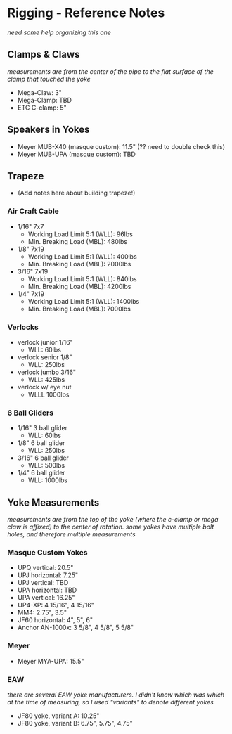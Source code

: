 # Rigging - Reference Notes

*need some help organizing this one*

## Clamps & Claws
*measurements are from the center of the pipe to the flat surface of the clamp that touched the yoke*
* Mega-Claw: 3"
* Mega-Clamp: TBD
* ETC C-clamp: 5"


## Speakers in Yokes
* Meyer MUB-X40 (masque custom): 11.5" (?? need to double check this)
* Meyer MUB-UPA (masque custom): TBD


## Trapeze
* (Add notes here about building trapeze!)

### Air Craft Cable
* 1/16" 7x7
	* Working Load Limit 5:1 (WLL): 96lbs
	* Min. Breaking Load (MBL): 480lbs
* 1/8" 7x19
	* Working Load Limit 5:1 (WLL): 400lbs
	* Min. Breaking Load (MBL): 2000lbs
* 3/16" 7x19
	* Working Load Limit 5:1 (WLL): 840lbs
	* Min. Breaking Load (MBL): 4200lbs
* 1/4" 7x19
	* Working Load Limit 5:1 (WLL): 1400lbs
	* Min. Breaking Load (MBL): 7000lbs

### Verlocks
* verlock junior 1/16"
	* WLL: 60lbs
* verlock senior 1/8"
	* WLL: 250lbs
* verlock jumbo 3/16"
	* WLL: 425lbs
* verlock w/ eye nut
	* WLLL 1000lbs

### 6 Ball Gliders
* 1/16" 3 ball glider
	* WLL: 60lbs
* 1/8" 6 ball glider
	* WLL: 250lbs
* 3/16" 6 ball glider
	* WLL: 500lbs
* 1/4" 6 ball glider
	* WLL: 1000lbs

## Yoke Measurements
*measurements are from the top of the yoke (where the c-clamp or mega claw is affixed) to the center of rotation. some yokes have multiple bolt holes, and therefore multiple measurements*

### Masque Custom Yokes
* UPQ vertical: 20.5"
* UPJ horizontal: 7.25"
* UPJ vertical: TBD
* UPA horizontal: TBD
* UPA vertical: 16.25"
* UP4-XP: 4 15/16", 4 15/16"
* MM4: 2.75", 3.5"
* JF60 horizontal: 4", 5", 6"
* Anchor AN-1000x: 3 5/8", 4 5/8", 5 5/8"

### Meyer
* Meyer MYA-UPA: 15.5"

### EAW
*there are several EAW yoke manufacturers. I didn't know which was which at the time of measuring, so I used "variants" to denote different yokes*
* JF80 yoke, variant A: 10.25"
* JF80 yoke, variant B: 6.75", 5.75", 4.75"
